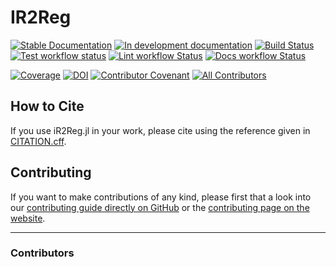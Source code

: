 # IR2Reg

[![Stable Documentation](https://img.shields.io/badge/docs-stable-blue.svg)](https://nathanemac.github.io/iR2Reg.jl/stable)
[![In development documentation](https://img.shields.io/badge/docs-dev-blue.svg)](https://nathanemac.github.io/iR2Reg.jl/dev)
[![Build Status](https://github.com/nathanemac/iR2Reg.jl/workflows/Test/badge.svg)](https://github.com/nathanemac/iR2Reg.jl/actions)
[![Test workflow status](https://github.com/nathanemac/iR2Reg.jl/actions/workflows/Test.yml/badge.svg?branch=main)](https://github.com/nathanemac/iR2Reg.jl/actions/workflows/Test.yml?query=branch%3Amain)
[![Lint workflow Status](https://github.com/nathanemac/iR2Reg.jl/actions/workflows/Lint.yml/badge.svg?branch=main)](https://github.com/nathanemac/iR2Reg.jl/actions/workflows/Lint.yml?query=branch%3Amain)
[![Docs workflow Status](https://github.com/nathanemac/iR2Reg.jl/actions/workflows/Docs.yml/badge.svg?branch=main)](https://github.com/nathanemac/iR2Reg.jl/actions/workflows/Docs.yml?query=branch%3Amain)

[![Coverage](https://codecov.io/gh/nathanemac/iR2Reg.jl/branch/main/graph/badge.svg)](https://codecov.io/gh/nathanemac/IR2Reg.jl)
[![DOI](https://zenodo.org/badge/DOI/FIXME)](https://doi.org/FIXME)
[![Contributor Covenant](https://img.shields.io/badge/Contributor%20Covenant-2.1-4baaaa.svg)](CODE_OF_CONDUCT.md)
[![All Contributors](https://img.shields.io/github/all-contributors/nathanemac/iR2Reg.jl?labelColor=5e1ec7&color=c0ffee&style=flat-square)](#contributors)

## How to Cite

If you use iR2Reg.jl in your work, please cite using the reference given in [CITATION.cff](https://github.com/nathanemac/iR2Reg.jl/blob/main/CITATION.cff).

## Contributing

If you want to make contributions of any kind, please first that a look into our [contributing guide directly on GitHub](docs/src/90-contributing.md) or the [contributing page on the website](https://nathanemac.github.io/iR2Reg.jl/dev/90-contributing/).

---

### Contributors

<!-- ALL-CONTRIBUTORS-LIST:START - Do not remove or modify this section -->
<!-- prettier-ignore-start -->
<!-- markdownlint-disable -->

<!-- markdownlint-restore -->
<!-- prettier-ignore-end -->

<!-- ALL-CONTRIBUTORS-LIST:END -->
